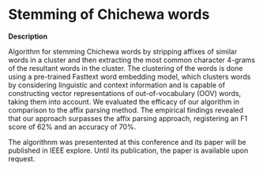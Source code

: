 <h1>Stemming of Chichewa words</h1>
<b>Description</b>

Algorithm for stemming Chichewa words by stripping affixes of similar words in a cluster and then extracting the most common character 4-grams of the resultant words in the cluster. The clustering of the words is done using a pre-trained Fasttext word embedding model, which clusters words by considering linguistic and context information and is capable of constructing vector representations of out-of-vocabulary (OOV) words, taking them into account. We evaluated the efficacy of our algorithm in comparison to the affix parsing method. The empirical findings revealed that our approach surpasses the affix parsing approach, registering an F1 score of 62% and an accuracy of 70%. 

The algorithnm was presentented at this conference and its paper will be published in IEEE explore. Until its publication, the paper is available upon request.  
